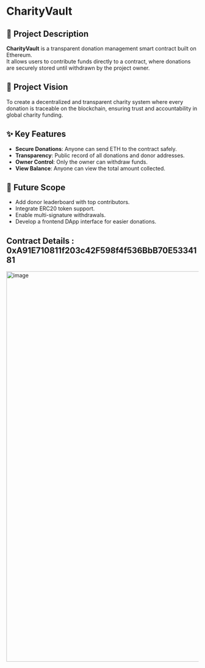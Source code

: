 # CharityVault

## 📘 Project Description
**CharityVault** is a transparent donation management smart contract built on Ethereum.  
It allows users to contribute funds directly to a contract, where donations are securely stored until withdrawn by the project owner.

## 🎯 Project Vision
To create a decentralized and transparent charity system where every donation is traceable on the blockchain, ensuring trust and accountability in global charity funding.

## ✨ Key Features
- **Secure Donations**: Anyone can send ETH to the contract safely.
- **Transparency**: Public record of all donations and donor addresses.
- **Owner Control**: Only the owner can withdraw funds.
- **View Balance**: Anyone can view the total amount collected.

## 🚀 Future Scope
- Add donor leaderboard with top contributors.
- Integrate ERC20 token support.
- Enable multi-signature withdrawals.
- Develop a frontend DApp interface for easier donations.

## Contract Details : 0xA91E710811f203c42F598f4f536BbB70E5334181
<img width="1918" height="1022" alt="image" src="https://github.com/user-attachments/assets/becd2ce4-39dc-4e36-9bb6-0d635a0e8a80" />
